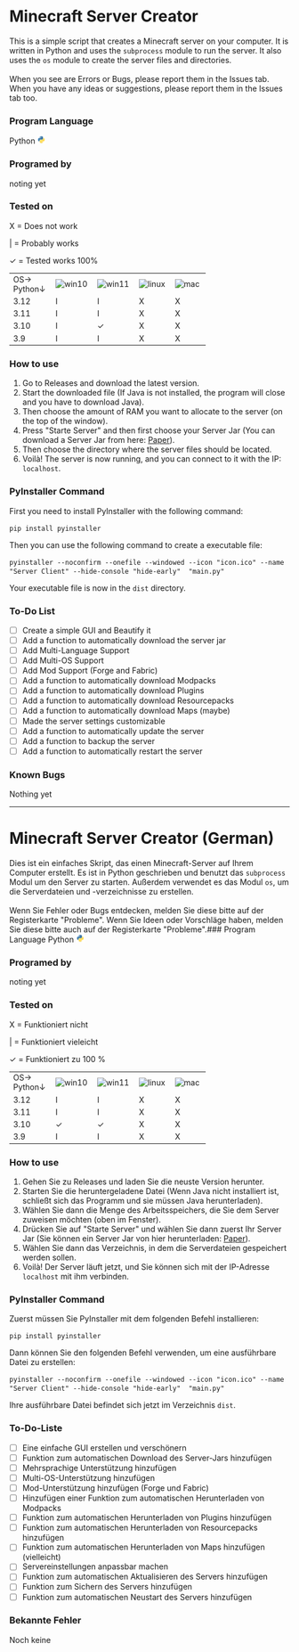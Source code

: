 # Minecraft Server Creator
This is a simple script that creates a Minecraft server on your computer. It is written in Python and uses the `subprocess` module to run the server. It also uses the `os` module to create the server files and directories.
<br/>
<br/>
When you see are Errors or Bugs, please report them in the Issues tab. When you have any ideas or suggestions, please report them in the Issues tab too.
### Program Language
Python <img src="https://raw.githubusercontent.com/devicons/devicon/master/icons/python/python-original.svg" alt="python" width="15" height="15"/>
<br/>
### Programed by
noting yet
### Tested on
<p>X = Does not work</p>
<p>| = Probably works</p>
<p>✓ = Tested works 100%</p>
<table>
<tbody>
<tr>
<td>OS→<br/>Python↓&nbsp;</td>
<td><img src="https://seeklogo.com/images/W/windows-10-icon-logo-5BC5C69712-seeklogo.com.png" width="25" height="25" alt="win10">&nbsp;</td>
<td><img src="https://i.imgur.com/d4TKyFD.png" height="25" alt="win11">&nbsp;</td>
<td><img src="https://cdn-icons-png.flaticon.com/512/518/518713.png" height="29" alt="linux">&nbsp;</td>
<td><img src="https://cdn-icons-png.flaticon.com/512/2/2235.png" height="25" alt="mac">&nbsp;</td>
</tr>
<tr>
<td>3.12&nbsp;</td>
<td>I&nbsp;</td>
<td>I&nbsp;</td>
<td>X&nbsp;</td>
<td>X&nbsp;</td>
</tr>
<tr>
<td>3.11&nbsp;</td>
<td>I&nbsp;</td>
<td>I&nbsp;</td>
<td>X&nbsp;</td>
<td>X&nbsp;</td>
</tr>
<tr>
<td>3.10&nbsp;</td>
<td>I&nbsp;</td>
<td>✓&nbsp;</td>
<td>X&nbsp;</td>
<td>X&nbsp;</td>
</tr>
<tr>
<td>3.9&nbsp;</td>
<td>I&nbsp;</td>
<td>I&nbsp;</td>
<td>X&nbsp;</td>
<td>X&nbsp;</td>
</tr>
</tbody>
</table>

### How to use
1. Go to Releases and download the latest version.
2. Start the downloaded file (If Java is not installed, the program will close and you have to download Java).
3. Then choose the amount of RAM you want to allocate to the server (on the top of the window).
4. Press "Starte Server" and then first choose your Server Jar (You can download a Server Jar from here: [Paper](https://papermc.io/)).
5. Then choose the directory where the server files should be located.
6. Voilà! The server is now running, and you can connect to it with the IP: `localhost`.

### PyInstaller Command
First you need to install PyInstaller with the following command:
```
pip install pyinstaller
```
Then you can use the following command to create a executable file:
```
pyinstaller --noconfirm --onefile --windowed --icon "icon.ico" --name "Server Client" --hide-console "hide-early"  "main.py"
```
Your executable file is now in the `dist` directory.

### To-Do List
- [ ] Create a simple GUI and Beautify it
- [ ] Add a function to automatically download the server jar
- [ ] Add Multi-Language Support
- [ ] Add Multi-OS Support
- [ ] Add Mod Support (Forge and Fabric)
- [ ] Add a function to automatically download Modpacks
- [ ] Add a function to automatically download Plugins
- [ ] Add a function to automatically download Resourcepacks
- [ ] Add a function to automatically download Maps (maybe)
- [ ] Made the server settings customizable
- [ ] Add a function to automatically update the server
- [ ] Add a function to backup the server
- [ ] Add a function to automatically restart the server

### Known Bugs
Nothing yet

---
# Minecraft Server Creator (German)
Dies ist ein einfaches Skript, das einen Minecraft-Server auf Ihrem Computer erstellt. Es ist in Python geschrieben und benutzt das `subprocess` Modul um den Server zu starten. Außerdem verwendet es das Modul `os`, um die Serverdateien und -verzeichnisse zu erstellen.<br/>
<br/>
Wenn Sie Fehler oder Bugs entdecken, melden Sie diese bitte auf der Registerkarte "Probleme". Wenn Sie Ideen oder Vorschläge haben, melden Sie diese bitte auch auf der Registerkarte "Probleme".### Program Language
Python <img src="https://raw.githubusercontent.com/devicons/devicon/master/icons/python/python-original.svg" alt="python" width="15" height="15"/>
<br/>
### Programed by
noting yet
### Tested on
<p>X = Funktioniert nicht</p>
<p>| = Funktioniert vieleicht</p>
<p>✓ = Funktioniert zu 100 %</p>
<table>
<tbody>
<tr>
<td>OS→<br/>Python↓&nbsp;</td>
<td><img src="https://seeklogo.com/images/W/windows-10-icon-logo-5BC5C69712-seeklogo.com.png" width="25" height="25" alt="win10">&nbsp;</td>
<td><img src="https://i.imgur.com/d4TKyFD.png" height="25" alt="win11">&nbsp;</td>
<td><img src="https://cdn-icons-png.flaticon.com/512/518/518713.png" height="29" alt="linux">&nbsp;</td>
<td><img src="https://cdn-icons-png.flaticon.com/512/2/2235.png" height="25" alt="mac">&nbsp;</td>
</tr>
<tr>
<td>3.12&nbsp;</td>
<td>I&nbsp;</td>
<td>I&nbsp;</td>
<td>X&nbsp;</td>
<td>X&nbsp;</td>
</tr>
<tr>
<td>3.11&nbsp;</td>
<td>I&nbsp;</td>
<td>I&nbsp;</td>
<td>X&nbsp;</td>
<td>X&nbsp;</td>
</tr>
<tr>
<td>3.10&nbsp;</td>
<td>✓&nbsp;</td>
<td>✓&nbsp;</td>
<td>X&nbsp;</td>
<td>X&nbsp;</td>
</tr>
<tr>
<td>3.9&nbsp;</td>
<td>I&nbsp;</td>
<td>I&nbsp;</td>
<td>X&nbsp;</td>
<td>X&nbsp;</td>
</tr>
</tbody>
</table>

### How to use
1. Gehen Sie zu Releases und laden Sie die neuste Version herunter.
2. Starten Sie die heruntergeladene Datei (Wenn Java nicht installiert ist, schließt sich das Programm und sie müssen Java herunterladen).
3. Wählen Sie dann die Menge des Arbeitsspeichers, die Sie dem Server zuweisen möchten (oben im Fenster).
4. Drücken Sie auf "Starte Server" und wählen Sie dann zuerst Ihr Server Jar (Sie können ein Server Jar von hier herunterladen: [Paper](https://papermc.io/)).
5. Wählen Sie dann das Verzeichnis, in dem die Serverdateien gespeichert werden sollen.
6. Voilà! Der Server läuft jetzt, und Sie können sich mit der IP-Adresse `localhost` mit ihm verbinden.

### PyInstaller Command
Zuerst müssen Sie PyInstaller mit dem folgenden Befehl installieren:
```
pip install pyinstaller
```
Dann können Sie den folgenden Befehl verwenden, um eine ausführbare Datei zu erstellen:
```
pyinstaller --noconfirm --onefile --windowed --icon "icon.ico" --name "Server Client" --hide-console "hide-early"  "main.py"
```
Ihre ausführbare Datei befindet sich jetzt im Verzeichnis `dist`.

### To-Do-Liste
- [ ] Eine einfache GUI erstellen und verschönern
- [ ] Funktion zum automatischen Download des Server-Jars hinzufügen
- [ ] Mehrsprachige Unterstützung hinzufügen
- [ ] Multi-OS-Unterstützung hinzufügen
- [ ] Mod-Unterstützung hinzufügen (Forge und Fabric)
- [ ] Hinzufügen einer Funktion zum automatischen Herunterladen von Modpacks
- [ ] Funktion zum automatischen Herunterladen von Plugins hinzufügen
- [ ] Funktion zum automatischen Herunterladen von Resourcepacks hinzufügen
- [ ] Funktion zum automatischen Herunterladen von Maps hinzufügen (vielleicht)
- [ ] Servereinstellungen anpassbar machen
- [ ] Funktion zum automatischen Aktualisieren des Servers hinzufügen
- [ ] Funktion zum Sichern des Servers hinzufügen
- [ ] Funktion zum automatischen Neustart des Servers hinzufügen

### Bekannte Fehler
Noch keine